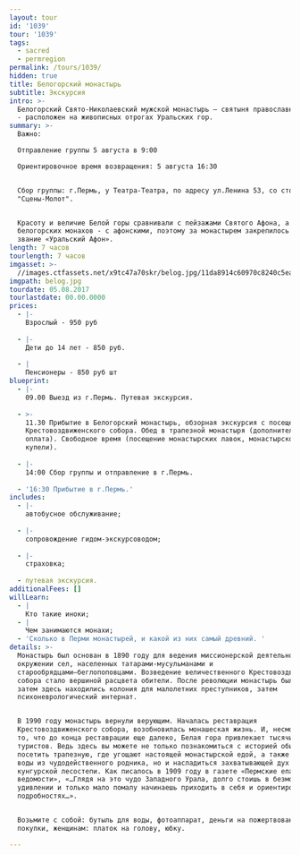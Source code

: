 ```yaml
---
layout: tour
id: '1039'
tour: '1039'
tags:
  - sacred
  - permregion
permalink: /tours/1039/
hidden: true
title: Белогорский монастырь
subtitle: Экскурсия
intro: >-
  Белогорский Cвято-Николаевский мужской монастырь – святыня православного Урала
  - расположен на живописных отрогах Уральских гор. 
summary: >-
  Важно: 

  Отправление группы 5 августа в 9:00 

  Ориентировочное время возвращения: 5 августа 16:30


  Сбор группы: г.Пермь, у Театра-Театра, по адресу ул.Ленина 53, со стороны
  "Сцены-Молот". 


  Красоту и величие Белой горы сравнивали с пейзажами Святого Афона, а
  белогорских монахов - с афонскими, поэтому за монастырем закрепилось почетное
  звание «Уральский Афон».
length: 7 часов
tourlength: 7 часов
imgasset: >-
  //images.ctfassets.net/x9tc47a70skr/belog.jpg/11da8914c60970c8240c5ea699f8ce92/belog.jpg
imgpath: belog.jpg
tourdate: 05.08.2017
tourlastdate: 00.00.0000
prices:
  - |-
    Взрослый - 950 руб  
     
  - |-
    Дети до 14 лет - 850 руб. 
     
  - |
    Пенсионеры - 850 руб шт 
blueprint:
  - |-
    09.00 Выезд из г.Пермь. Путевая экскурсия. 
     
  - >-
    11.30 Прибытие в Белогорский монастырь, обзорная экскурсия с посещением
    Крестовоздвиженского собора. Обед в трапезной монастыря (дополнительная
    оплата). Свободное время (посещение монастырских лавок, монастырского ключа,
    купели). 
     
  - |-
    14:00 Сбор группы и отправление в г.Пермь. 
     
  - '16:30 Прибытие в г.Пермь.'
includes:
  - |-
    автобусное обслуживание;
     
  - |-
    сопровождение гидом-экскурсоводом;
     
  - |-
    страховка;
     
  - путевая экскурсия.
additionalFees: []
willLearn:
  - |
    Кто такие иноки; 
  - |
    Чем занимаются монахи; 
  - 'Сколько в Перми монастырей, и какой из них самый древний. '
details: >-
  Монастырь был основан в 1890 году для ведения миссионерской деятельности в
  окружении сел, населенных татарами-мусульманами и
  старообрядцами–беглопоповцами. Возведение величественного Крестовоздвиженского
  собора стало вершиной расцвета обители. После революции монастырь был закрыт,
  затем здесь находились колония для малолетних преступников, затем
  психоневрологический интернат.


  В 1990 году монастырь вернули верующим. Началась реставрация
  Крестовоздвиженского собора, возобновилась монашеская жизнь. И, несмотря на
  то, что до конца реставрации еще далеко, Белая гора привлекает тысячи
  туристов. Ведь здесь вы можете не только познакомиться с историей обители,
  посетить трапезную, где угощают настоящей монастырской едой, а также испить
  воды из чудодейственного родника, но и насладиться захватывающей дух панорамой
  кунгурской лесостепи. Как писалось в 1909 году в газете «Пермские епархиальные
  ведомости», «…Глядя на это чудо Западного Урала, долго стоишь в безмолвном
  удивлении и только мало помалу начинаешь приходить в себя и ориентироваться в
  подробностях…».


  Возьмите с собой: бутыль для воды, фотоаппарат, деньги на пожертвование и
  покупки, женщинам: платок на голову, юбку.

---
```

